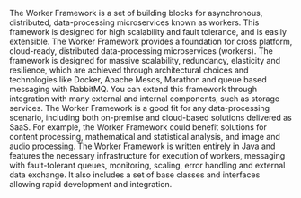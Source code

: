 The Worker Framework is a set of building blocks for asynchronous, distributed, data-processing microservices known as workers. This
framework is designed for high scalability and fault tolerance, and is easily extensible. The Worker Framework provides a foundation for cross platform,
cloud-ready, distributed data-processing microservices (workers). The framework is designed for massive scalability, redundancy,
elasticity and resilience, which are achieved through architectural choices and technologies like Docker, Apache Mesos, Marathon and queue based
messaging with RabbitMQ. You can extend this framework through integration with many external and internal components, such as
storage services. The Worker Framework is a good fit for any data-processing scenario, including both on-premise and cloud-based solutions
delivered as SaaS. For example, the Worker Framework could benefit solutions for content processing, mathematical and statistical analysis, and
image and audio processing. The Worker Framework is written entirely in Java and features the necessary infrastructure for execution of
workers, messaging with fault-tolerant queues, monitoring, scaling, error handling and external data exchange. It also includes a set of base
classes and interfaces allowing rapid development and integration.
